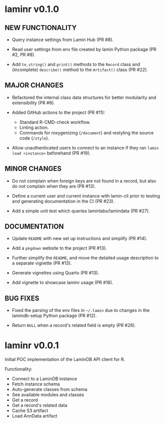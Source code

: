 # laminr v0.1.0

## NEW FUNCTIONALITY

* Query instance settings from Lamin Hub (PR #8).

* Read user settings from env file created by lamin Python package (PR #2, PR #8).

* Add `to_string()` and `print()` methods to the `Record` class and (incomplete) `describe()` method to the `Artifact()` class (PR #22).

## MAJOR CHANGES

* Refactored the internal class data structures for better modularity and extensibility (PR #8).

* Added GitHub actions to the project (PR #11):
  - Standard R-CMD-check workflow.
  - Linting action.
  - Commands for roxygenizing (`/document`) and restyling the source code (`/style`).

* Allow unauthenticated users to connect to an instance if they ran `lamin load <instance>` beforehand (PR #19).

## MINOR CHANGES

* Do not complain when foreign keys are not found in a record, but also do not complain when they are (PR #13).

* Define a current user and current instance with lamin-cli prior to testing and generating documentation in the CI (PR #23).

* Add a simple unit test which queries laminlabs/lamindata (PR #27).

## DOCUMENTATION

* Update `README` with new set up instructions and simplify (PR #14).

* Add a `pkgdown` website to the project (PR #13).

* Further simplify the `README`, and move the detailed usage description to a separate vignette (PR #13).

* Generate vignettes using Quarto (PR #13).

* Add vignette to showcase laminr usage (PR #18).

## BUG FIXES

* Fixed the parsing of the env files in `~/.lamin` due to changes in the lamindb-setup Python package (PR #12).

* Return `NULL` when a record's related field is empty (PR #28).

# laminr v0.0.1

Initial POC implementation of the LaminDB API client for R.

Functionality:

* Connect to a LaminDB instance
* Fetch instance schema
* Auto-generate classes from schema
* See available modules and classes
* Get a record
* Get a record's related data
* Cache S3 artifact
* Load AnnData artifact
